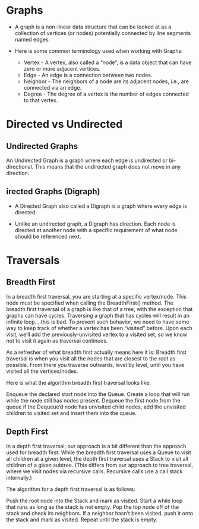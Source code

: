 # Graphs
- A graph is a non-linear data structure that can be looked at as a collection of vertices (or nodes) potentially connected by line segments named edges.

- Here is some common terminology used when working with Graphs:

    - Vertex - A vertex, also called a “node”, is a data object that can have zero or more adjacent vertices.
    - Edge - An edge is a connection between two nodes.
    - Neighbor - The neighbors of a node are its adjacent nodes, i.e., are connected via an edge.
    - Degree - The degree of a vertex is the number of edges connected to that vertex.

# Directed vs Undirected
## Undirected Graphs
An Undirected Graph is a graph where each edge is undirected or bi-directional. This means that the undirected graph does not move in any direction.
## irected Graphs (Digraph)
- A Directed Graph also called a Digraph is a graph where every edge is directed.

- Unlike an undirected graph, a Digraph has direction. Each node is directed at another node with a specific requirement of what node should be referenced next.

# Traversals
## Breadth First
In a breadth first traversal, you are starting at a specific vertex/node. This node must be specified when calling the BreadthFirst() method. The breadth first traversal of a graph is like that of a tree, with the exception that graphs can have cycles. Traversing a graph that has cycles will result in an infinite loop….this is bad. To prevent such behavior, we need to have some way to keep track of whether a vertex has been “visited” before. Upon each visit, we’ll add the previously-unvisited vertex to a visited set, so we know not to visit it again as traversal continues.

As a refresher of what breadth first actually means here it is: Breadth first traversal is when you visit all the nodes that are closest to the root as possible. From there you traverse outwards, level by level, until you have visited all the vertices/nodes.

Here is what the algorithm breadth first traversal looks like:

Enqueue the declared start node into the Queue.
Create a loop that will run while the node still has nodes present.
Dequeue the first node from the queue
if the Dequeue‘d node has unvisited child nodes, add the unvisited children to visited set and insert them into the queue.

## Depth First
In a depth first traversal, our approach is a bit different than the approach used for breadth first. While the breadth first traversal uses a Queue to visit all children at a given level, the depth first traversal uses a Stack to visit all children of a given subtree. (This differs from our approach to tree traversal, where we visit nodes via recursive calls. Recursive calls use a call stack internally.)

The algorithm for a depth first traversal is as follows:

Push the root node into the Stack and mark as visited.
Start a while loop that runs as long as the stack is not empty.
Pop the top node off of the stack and check its neighbors.
If a neighbor hasn’t been visited, push it onto the stack and mark as visited.
Repeat until the stack is empty.